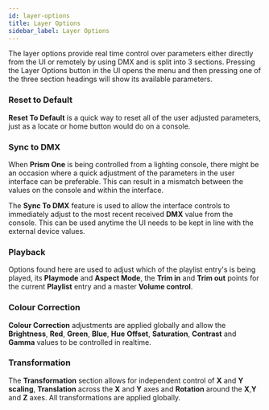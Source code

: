 ```yaml
---
id: layer-options
title: Layer Options
sidebar_label: Layer Options
---
```


The layer options provide real time control over parameters either directly from the UI or remotely by using DMX and is split into 3 sections. Pressing the Layer Options button in the UI opens the menu and then pressing one of the three section headings will show its available parameters. 

<!-- <br/> -->

### Reset to Default 

**Reset To Default** is a quick way to reset all of the user adjusted parameters, just as a locate or home button would do on a console. 

<!-- <br/> -->

### Sync to DMX 

When **Prism One** is being controlled from a lighting console, there might be an occasion where a quick adjustment of the parameters in the user interface can be preferable. This can result in a mismatch between the values on the console and within the interface.  

The **Sync To DMX** feature is used to allow the interface controls to immediately adjust to the most recent received **DMX** value from the console. This can be used anytime the UI needs to be kept in line with the external device values. 

<!-- <br/> -->

### Playback 

Options found here are used to adjust which of the playlist entry's is being played, its **Playmode** and **Aspect Mode**, the **Trim in** and **Trim out** points for the current **Playlist** entry and a master **Volume control**.  

<!-- <br/> -->

### Colour Correction 

**Colour Correction** adjustments are applied globally and allow the **Brightness**, **Red**, **Green**, **Blue**, **Hue** **Offset**, **Saturation**, **Contrast** and **Gamma** values to be controlled in realtime. 

<!-- <br/> -->

### Transformation 

The **Transformation** section allows for independent control of **X** and **Y** **scaling**, **Translation** across the **X** and **Y** axes and **Rotation** around the **X**,**Y** and **Z** axes. All transformations are applied globally.  


